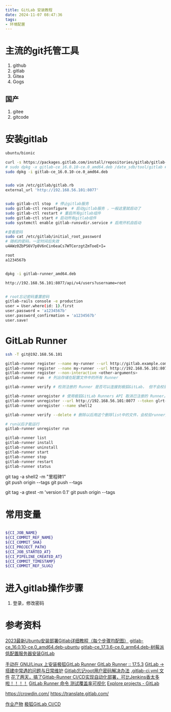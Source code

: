 ```yaml
---
title: GitLab 安装教程
date: 2024-11-07 08:47:36
tags:
- 环境配置
---
```


# 主流的git托管工具

1. github
2. gitlab
3. Gitea
4. Gogs


## 国产

1. gitee
2. gitcode

# 安装gitlab

```bash
ubuntu/bionic

curl -s https://packages.gitlab.com/install/repositories/gitlab/gitlab-ce/script.deb.sh | sudo bash
# sudo dpkg -x gitlab-ce_16.0.10-ce.0_amd64.deb /date_sdb/tool/gitlab # 解压到任意目录失败
sudo dpkg -i gitlab-ce_16.0.10-ce.0_amd64.deb


sudo vim /etc/gitlab/gitlab.rb
external_url 'http://192.168.56.101:8077'


sudo gitlab-ctl stop  # 停止gitlab服务 ​
sudo gitlab-ctl reconfigure  # 启动gitlab服务 ，一般这里就启动了​
sudo gitlab-ctl restart # 重启所有gitlab组件 ​
sudo gitlab-ctl start # 启动所有gitlab组件 
sudo systemctl enable gitlab-runsvdir.service # 启用开机自启动

#查看密码
sudo cat /etc/gitlab/initial_root_password
# 随机的密码，一定时间后失效
u4AWz0ZbPS6V7p0V6nCin6eaCs7WTCerzgtZmToeE+I=

root
a1234567b


dpkg -i gitlab-runner_amd64.deb

http://192.168.56.101:8077/api/v4/users?username=root


# root忘记密码重置密码
gitlab-rails console -e production
user = User.where(id: 1).first
user.password = 'a1234567b'
user.password_confirmation = 'a1234567b'
user.save!
```


# GitLab Runner
```bash
ssh -T git@192.168.56.101

gitlab-runner register --name my-runner --url http://gitlab.example.com --registration-token my-registration-token
gitlab-runner register --name my-runner --url http://192.168.56.101:8077  --token glrt-kAwh-mskRmjpz61qbxtS
gitlab-runner register --non-interactive <other-arguments>
gitlab-runner run  # 列出存储在配置文件中的所有 Runner

gitlab-runner verify # 检测注册的 Runner 是否可以连接到极狐GitLab， 但不会校验其是否被极狐GitLab Runner 服务使用

gitlab-runner unregister # 使用极狐GitLab Runners API 取消已注册的 Runner。
gitlab-runner unregister --url http://192.168.56.101:8077 --token glrt-f-ynh8x5XAsHd97WEBBr
gitlab-runner unregister --name shell2

gitlab-runner verify --delete # 删除以后用这个删除list中的文件，会校验runner是否有效

# run以后才能运行
gitlab-runner unregister run

gitlab-runner list
gitlab-runner install
gitlab-runner uninstall
gitlab-runner start
gitlab-runner stop
gitlab-runner restart
gitlab-runner status
```

git tag -a shell2 -m "里程碑1"  
git push origin --tags
git push --tags

git tag -a gtest -m 'version 0.1'
git push origin --tags


# 常用变量
```bash

${CI_JOB_NAME}
${CI_COMMIT_REF_NAME}
${CI_COMMIT_SHA}
${CI_PROJECT_PATH}
${CI_JOB_STARTED_AT}
${CI_PIPELINE_CREATED_AT}
${CI_COMMIT_TIMESTAMP}
${CI_COMMIT_REF_SLUG}

```
# 进入gitlab操作步骤

1. 登录，修改密码



# 参考资料
[2023最新Ubuntu安装部署Gitlab详细教程（每个步骤均配图）](https://blog.csdn.net/m0_63230155/article/details/131952266)
[gitlab-ce_16.0.10-ce.0_amd64.deb-ubuntu](https://packages.gitlab.com/gitlab/gitlab-ce/packages/ubuntu/bionic/gitlab-ce_16.0.10-ce.0_amd64.deb)
[gitlab-ce_17.3.6-ce.0_arm64.deb-树莓派](https://packages.gitlab.com/gitlab/gitlab-ce/packages/debian/bookworm/gitlab-ce_17.3.6-ce.0_arm64.deb)
[低配置服务器安装GitLab](https://blog.csdn.net/leitingvre/article/details/108938882)

[手动在 GNU/Linux 上安装极狐GitLab Runner ](https://gitlab.cn/docs/runner/install/linux-manually.html)
[GitLab Runner :: 17.5.3](https://gitlab-runner-downloads.s3.amazonaws.com/latest/index.html)
[GitLab → 搭建中常遇的问题与日常维护](https://www.cnblogs.com/youzhibing/p/12572598.html)
[Gitlab忘记root用户密码解决办法](https://www.cnblogs.com/easonscx/p/12608486.html)
[.gitlab-ci.yml 文件](https://gitlab.cn/docs/jh/ci/yaml/gitlab_ci_yaml.html)
[花了两天，搞了Gitlab-Runner CI/CD实现自动化部署，可比Jenkins香太多啦！！！！](https://blog.csdn.net/Lee_SmallNorth/article/details/109382552)
[GitLab Runner 命令 ](https://gitlab.cn/docs/runner/commands/)
[测试覆盖率可视化](https://gitlab.cn/docs/jh/ci/testing/test_coverage_visualization.html#cc-%E7%A4%BA%E4%BE%8B)
[Explore projects - GitLab](https://gitlab.com/explore)

https://crowdin.com/
https://translate.gitlab.com/


[作业产物](https://gitlab.cn/docs/jh/ci/jobs/job_artifacts.html)
[极狐GitLab CI/CD](https://gitlab.cn/docs/jh/ci/)



